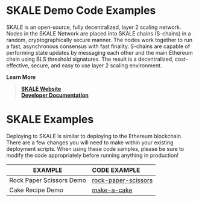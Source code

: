 # SKALE Demo Code Examples

SKALE is an open-source, fully decentralized, layer 2 scaling network. Nodes in the SKALE Network are placed into SKALE chains (S-chains) in a random, cryptographically secure manner. The nodes work together to run a fast, asynchronous consensus with fast finality. S-chains are capable of performing state updates by messaging each other and the main Ethereum chain using BLS threshold signatures. The result is a decentralized, cost-effective, secure, and easy to use layer 2 scaling environment.

 
**Learn More**
> **[SKALE Website](https://skalelabs.com/)** <br/>
> **[Developer Documentation](https://developers.skalelabs.com/)**

# SKALE Examples

Deploying to SKALE is similar to deploying to the Ethereum blockchain. There are a few changes you will need to make within your existing deployment scripts. When using these code samples, please be sure to modify the code appropriately before running anything in production!

EXAMPLE | CODE EXAMPLE | 
---|:---  | 
Rock Paper Scissors Demo | [rock-paper-scissors](rock-paper-scissors) |
Cake Recipe Demo | [make-a-cake](make-a-cake) |
